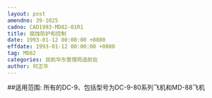 ```yaml
---
layout: post
amendno: 39-1025
cadno: CAD1993-MD82-01R1
title: 腐蚀防护和控制
date: 1993-01-12 00:00:00 +0800
effdate: 1993-01-12 00:00:00 +0800
tag: MD82
categories: 民航华东管理局适航处
author: 何正华
---
```


##适用范围:
所有的DC-9、包括型号为DC-9-80系列飞机和MD-88飞机

